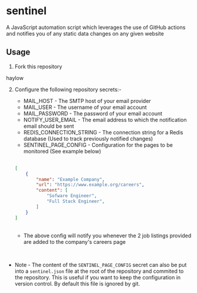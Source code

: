 # sentinel

A JavaScript automation script which leverages the use of GitHub actions and notifies you of any static data changes on any given website

## Usage

1. Fork this repository

haylow

2. Configure the following repository secrets:-

    - MAIL_HOST - The SMTP host of your email provider
    - MAIL_USER - The username of your email account
    - MAIL_PASSWORD - The password of your email account
    - NOTIFY_USER_EMAIL - The email address to which the notification email should be sent
    - REDIS_CONNECTION_STRING - The connection string for a Redis database (Used to track previously notified changes)
    - SENTINEL_PAGE_CONFIG - Configuration for the pages to be monitored (See example below)

    <br/>

    ```json
    [
        {
            "name": "Example Company",
            "url": "https://www.example.org/careers",
            "content": [
                "Sofware Engineer",
                "Full Stack Engineer",
            ]
        }
    ]
    ```

    <br/>

    - The above config will notify you whenever the 2 job listings provided are added to the company's careers page

<br/>

- Note - The content of the `SENTINEL_PAGE_CONFIG` secret can also be put into a `sentinel.json` file at the root of the repository and commited to the repository. This is useful if you want to keep the configuration in version control. By default this file is ignored by git.
